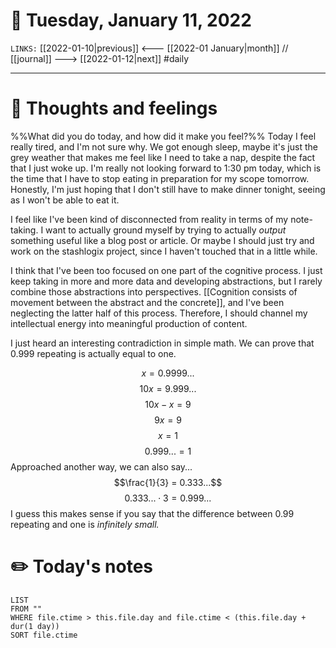 # 📅 Tuesday, January 11, 2022
`LINKS:` [[2022-01-10|previous]] <--- [[2022-01 January|month]] // [[journal]] ---> [[2022-01-12|next]] 
#daily

---
# 💭 Thoughts and feelings
%%What did you do today, and how did it make you feel?%%
Today I feel really tired, and I'm not sure why. We got enough sleep, maybe it's just the grey weather that makes me feel like I need to take a nap, despite the fact that I just woke up. I'm really not looking forward to 1:30 pm today, which is the time that I have to stop eating in preparation for my scope tomorrow. Honestly, I'm just hoping that I don't still have to make dinner tonight, seeing as I won't be able to eat it. 

I feel like I've been kind of disconnected from reality in terms of my note-taking. I want to actually ground myself by trying to actually *output* something useful like a blog post or article. Or maybe I should just try and work on the stashlogix project, since I haven't touched that in a little while. 

I think that I've been too focused on one part of the cognitive process. I just keep taking in more and more data and developing abstractions, but I rarely combine those abstractions into perspectives. [[Cognition consists of movement between the abstract and the concrete]], and I've been neglecting the latter half of this process. Therefore, I should channel my intellectual energy into meaningful production of content.  

I just heard an interesting contradiction in simple math. We can prove that 0.999 repeating is actually equal to one. 

$$x = 0.9999...$$
$$10x = 9.999...$$
$$10x-x = 9$$
$$9x = 9$$
$$x=1$$
$$0.999... = 1$$
Approached another way, we can also say...
$$\frac{1}{3} = 0.333...$$
$$0.333... \cdot 3 = 0.999...$$
I guess this makes sense if you say that the difference between 0.99 repeating and one is *infinitely small.*

# ✏️ Today's notes
```dataview
LIST 
FROM ""
WHERE file.ctime > this.file.day and file.ctime < (this.file.day + dur(1 day))
SORT file.ctime
```
